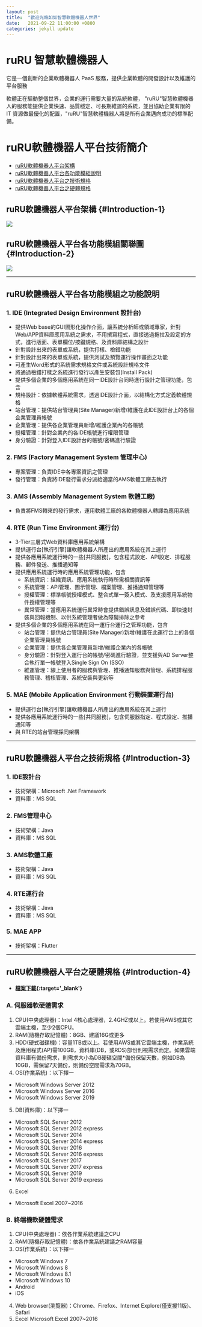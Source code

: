 ```yaml
---
layout: post
title:  "歡迎光臨如如智慧軟體機器人世界"
date:   2021-09-22 11:00:00 +0800
categories: jekyll update
---
```


# ruRU 智慧軟體機器人
它是一個創新的企業軟體機器人 PaaS 服務，提供企業軟體的開發設計以及維護的平台服務

軟體正在驅動整個世界，企業的運行需要大量的系統軟體， "ruRU"智慧軟體機器人的服務能提供企業快速、品質穩定、可長期維運的系統，並且協助企業有限的 IT 資源做最優化的配置，"ruRU"智慧軟體機器人將是所有企業邁向成功的標準配備。


# ruRU軟體機器人平台技術簡介
- [ruRU軟體機器人平台架構](#Introduction-1)
- [ruRU軟體機器人平台各功能模組說明](#Introduction-2)
- [ruRU軟體機器人平台之技術規格](#Introduction-3)
- [ruRU軟體機器人平台之硬體規格](#Introduction-4)


	
## ruRU軟體機器人平台架構 {#Introduction-1}
![](/img/Introduction-1.png)

## ruRU軟體機器人平台各功能模組關聯圖 {#Introduction-2}
![](/img/Introduction-2.png)

----
## ruRU軟體機器人平台各功能模組之功能說明
### 1. IDE (Integrated Design Environment 設計台)
- 提供Web base的GUI圖形化操作介面，讓系統分析師或領域專家，針對Web/APP資料庫應用系統之需求，不用撰寫程式，直接透過拖拉及設定的方式，進行版面、表單欄位/按鍵規格、及資料庫結構之設計
- 針對設計出來的表單或系統，提供打樣、檢錯功能
- 針對設計出來的表單或系統，提供測試及預覽運行操作畫面之功能
- 可產生Word形式的系統需求規格文件或系統設計規格文件
- 將通過檢錯打樣之系統進行發行以產生安裝包(Install Pack)
- 提供多個企業的多個應用系統在同一IDE設計台同時進行設計之管理功能，包含
- 規格設計：依據軟體系統需求，透過IDE設計介面，以結構化方式定義軟體規格
- 站台管理：提供站台管理員(Site Manager)新增/維護在此IDE設計台上的各個企業管理員帳號
- 企業管理：提供各企業管理員新增/維護企業內的各帳號
- 授權管理：針對企業內的各IDE帳號進行權限管理
- 身分驗證：針對登入IDE設計台的帳號/密碼進行驗證

### 2. FMS (Factory Management System 管理中心)
- 專案管理：負責IDE中各專案資訊之管理
- 發行管理：負責將IDE發行需求分派給適當的AMS軟體工廠去執行

### 3. AMS (Assembly Management System 軟體工廠)
- 負責將FMS轉來的發行需求，運用軟體工廠的各軟體機器人轉譯為應用系統

### 4. RTE (Run Time Environment 運行台)
- 3-Tier三層式Web資料庫應用系統架構
- 提供運行台[執行引擎]讓軟體機器人所產出的應用系統在其上運行
- 提供各應用系統運行時的一些[共同服務]，包含程式設定、API設定、排程服務、郵件發送、推播通知等
- 提供應用系統運行時的應用系統管理功能，包含
	- 系統資訊：組織資訊、應用系統執行時所需相關資訊等
	- 系統管理：API管理、圖示管理、檔案管理、推播通知管理等
	- 授權管理：標準帳號授權模式、整合式單一簽入模式、及支援應用系統物件授權管理等
	- 異常管理：當應用系統運行異常時會提供錯誤訊息及錯誤代碼、即快速封裝與回報機制、以供系統管理者做為障礙排除之參考
- 提供多個企業的多個應用系統在同一運行台運行之管理功能，包含
	- 站台管理：提供站台管理員(Site Manager)新增/維護在此運行台上的各個企業管理員帳號
	- 企業管理：提供各企業管理員新增/維護企業內的各帳號
	- 身分驗證：針對登入運行台的帳號/密碼進行驗證，並支援與AD Server整合執行單一帳號登入Single Sign On (SSO)
	- 維運管理：線上使用者的服務與管理、推播通知服務與管理、系統排程服務管理、稽核管理、系統安裝與更新等

### 5. MAE (Mobile Application Environment 行動裝置運行台)
- 提供運行台[執行引擎]讓軟體機器人所產出的應用系統在其上運行
- 提供各應用系統運行時的一些[共同服務]，包含伺服器指定、程式設定、推播通知等
- 與 RTE的站台管理採同架構

---- 

## ruRU軟體機器人平台之技術規格 {#Introduction-3}
### 1. IDE設計台 
- 技術架構：Microsoft .Net Framework
- 資料庫：MS SQL

### 2. FMS管理中心
- 技術架構：Java
- 資料庫：MS SQL

### 3. AMS軟體工廠
- 技術架構：Java
- 資料庫：MS SQL

### 4. RTE運行台
- 技術架構：Java
- 資料庫：MS SQL
 
### 5. MAE APP
- 技術架構：Flutter

---- 

## ruRU軟體機器人平台之硬體規格 {#Introduction-4}
* #### [檔案下載](/INSTALLS/運行環境系統需求表V3.01.pdf){:target='_blank'}
 
### A. 伺服器軟硬體需求
1. CPU(中央處理器)：Intel 4核心處理器，2.4GHZ或以上。若使用AWS或其它雲端主機，至少2個CPU。
2. RAM(隨機存取記憶體)：8GB、建議16G或更多
3. HDD(硬式磁碟機)：容量1TB或以上。若使用AWS或其它雲端主機，作業系統及應用程式(AP)需100GB，資料庫(DB，或RDS)部份則視需求而定。如果雲端資料庫有備份需求，則需求大小為DB硬碟空間*備份保留天數，例如DB為10GB，需保留7天備份，則備份空間需求為70GB。
4. OS(作業系統)：以下擇一
- Microsoft Windows Server 2012
- Microsoft Windows Server 2016
- Microsoft Windows Server 2019
5. DB(資料庫)：以下擇一
- Microsoft SQL Server 2012
- Microsoft SQL Server 2012 express
- Microsoft SQL Server 2014
- Microsoft SQL Server 2014 express
- Microsoft SQL Server 2016
- Microsoft SQL Server 2016 express
- Microsoft SQL Server 2017
- Microsoft SQL Server 2017 express
- Microsoft SQL Server 2019
- Microsoft SQL Server 2019 express
6. Excel
- Microsoft Excel 2007~2016

### B. 終端機軟硬體需求
1. CPU(中央處理器)：依各作業系統建議之CPU
2. RAM(隨機存取記憶體)：依各作業系統建議之RAM容量
3. OS(作業系統)：以下擇一
- Microsoft Windows 7
- Microsoft Windows 8
- Microsoft Windows 8.1
- Microsoft Windows 10
- Android 
- iOS 
4. Web browser(瀏覽器)：Chrome、Firefox、Internet Explore(僅支援11版)、Safari
5. Excel Microsoft Excel 2007~2016


